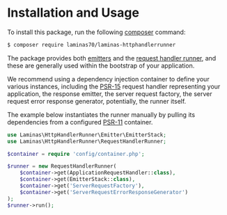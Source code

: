 # Installation and Usage

To install this package, run the following [composer](https://getcomposer.org)
command:

```bash
$ composer require laminas70/laminas-httphandlerrunner
```

The package provides both [emitters](emitters.md) and the [request handler
runner](runner.md), and these are generally used within the bootstrap of your
application.

We recommend using a dependency injection container to define your various
instances, including the [PSR-15](https://www.php-fig.org/psr/psr-15) request
handler representing your application, the response emitter, the server request
factory, the server request error response generator, potentially, the runner
itself.

The example below instantiates the runner manually by pulling its dependencies
from a configured [PSR-11](https://www.php-fig.org/psr/psr-11) container.

```php
use Laminas\HttpHandlerRunner\Emitter\EmitterStack;
use Laminas\HttpHandlerRunner\RequestHandlerRunner;

$container = require 'config/container.php';

$runner = new RequestHandlerRunner(
    $container->get(ApplicationRequestHandler::class),
    $container->get(EmitterStack::class),
    $container->get('ServerRequestFactory'),
    $container->get('ServerRequestErrorResponseGenerator')
);
$runner->run();
```
